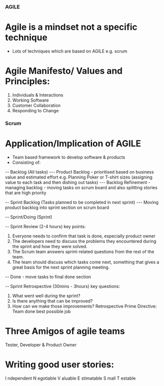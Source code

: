 ### AGILE
# Agile is a mindset not a specific technique
- Lots of techniques which are based on AGILE e.g. scrum
# Agile Manifesto/ Values and Principles:
1) Individuals & Interactions
2) Working Software
3) Customer Collaboration
4) Responding to Change

### Scrum
# Application/Implication of AGILE
- Team based framework to develop software & products
- Consisting of:

-- Backlog (All tasks)
--- Product Backlog  - prioritised based on business value and estimated effort e.g. Planning Poker or T-shirt sizes (assigning value to each task and then dishing out tasks)
--- Backlog Refinement - managing backlog - moving tasks on scrum board and also splitting stories that are high priority


-- Sprint Backlog (Tasks planned to be completed in next sprint)
--- Moving product backlog into sprint section on scrum board

-- Sprint/Doing (Sprint)

-- Sprint Review (2-4 hours) key points:
1) Everyone needs to confirm that task is done, especially product owner
2) The developers need to discuss the problems they encountered during the sprint and how they were solved.
3) The Scrum team answers sprint-related questions from the rest of the team.
4) The team should discuss which tasks come next, something that gives a great basis for the next sprint planning meeting.

-- Done - move tasks to final done section

-- Sprint Retrospective (30mins - 3hours) key questions:
1) What went well during the sprint?
2) Is there anything that can be improved?
3) How can we make those improvements?
Retrospective Prime Directive: Team done best possible job

# Three Amigos of agile teams
Tester, Developer & Product Owner

# Writing good user stories:
I ndependent
N egotiable
V aluable
E stimatable
S mall
T estable
